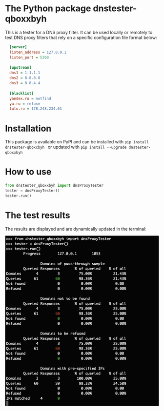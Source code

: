 # The Python package dnstester-qboxxbyh
This is a tester for a DNS proxy filter. It can be used locally or remotely to test DNS proxy filters that rely on a specific configuration file format below:
```ini
  [server]
  listen_address = 127.0.0.1
  listen_port = 5300
                    
  [upstream]
  dns1 = 1.1.1.1
  dns2 = 8.8.8.8
  dns3 = 8.8.4.4
                    
  [blacklist]
  yandex.ru = notfind
  ya.ru = refuse
  tutu.ru = 178.248.234.61
```

# Installation

This package is available on PyPI and can be installed with ```pip install dnstester-qboxxbyh ``` or updated with ```pip install --upgrade dnstester-qboxxbyh ```

# How to use

```python
from dnstester_qboxxbyh import dnsProxyTester
tester = dnsProxyTester()
tester.run()
```

# The test results

The results are displayed and are dynamically updated in the terminal:

![Example screenshot](pics/updated_test_results.png)
